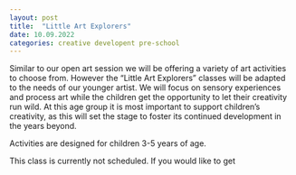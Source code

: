 ```yaml
---
layout: post
title:  "Little Art Explorers"
date: 10.09.2022
categories: creative developent pre-school
---
```


Similar to our open art session we will be offering a variety of art activities to choose from. However the “Little Art Explorers” classes will be adapted to the needs of our younger artist. We will focus on sensory experiences and process art while the children get the opportunity to let their creativity run wild. At this age group it is most important to support children’s creativity, as this will set the stage to foster its continued development in the years beyond.

Activities are designed for children 3-5 years of age.

This class is currently not scheduled. If you would like to get 